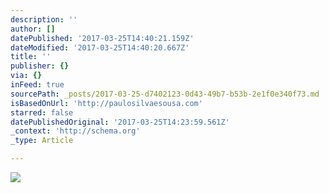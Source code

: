 ```yaml
---
description: ''
author: []
datePublished: '2017-03-25T14:40:21.159Z'
dateModified: '2017-03-25T14:40:20.667Z'
title: ''
publisher: {}
via: {}
inFeed: true
sourcePath: _posts/2017-03-25-d7402123-0d43-49b7-b53b-2e1f0e340f73.md
isBasedOnUrl: 'http://paulosilvaesousa.com'
starred: false
datePublishedOriginal: '2017-03-25T14:23:59.561Z'
_context: 'http://schema.org'
_type: Article

---
```

![](https://the-grid-user-content.s3-us-west-2.amazonaws.com/28979e67-33a3-4a38-b50f-e74d4532e835.jpg)